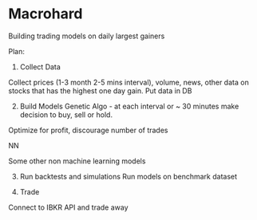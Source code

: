 # Macrohard
Building trading models on daily largest gainers

Plan:

1. Collect Data

Collect prices (1-3 month 2-5 mins interval), volume, news, other data on stocks that has the highest one day gain. Put data in DB

2. Build Models
Genetic Algo - at each interval or ~ 30 minutes make decision to buy, sell or hold.

Optimize for profit, discourage number of trades

NN

Some other non machine learning models

3. Run backtests and simulations
Run models on benchmark dataset

4. Trade

Connect to IBKR API and trade away